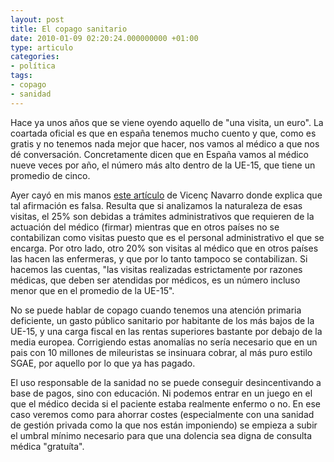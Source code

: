 ```yaml
---
layout: post
title: El copago sanitario
date: 2010-01-09 02:20:24.000000000 +01:00
type: articulo
categories:
- política
tags:
- copago
- sanidad
---
```

Hace ya unos años que se viene oyendo aquello de "una visita, un euro". 
La coartada oficial es que en españa tenemos mucho cuento y que, como es 
gratis y no tenemos nada mejor que hacer, nos vamos al médico a que nos 
dé conversación. Concretamente dicen que en España vamos al médico nueve 
veces por año, el número más alto dentro de la UE-15, que tiene un 
promedio de cinco.

Ayer cayó en mis manos <a href="http://www.vnavarro.org/?p=3782">este artículo</a> 
de Vicenç Navarro donde explica que tal afirmación es falsa. Resulta 
que si analizamos la naturaleza de esas visitas, el 25% son debidas a trámites 
administrativos que requieren de la actuación del médico (firmar) mientras 
que en otros países no se contabilizan como visitas puesto que es el 
personal administrativo el que se encarga. Por otro lado, otro 20% son visitas 
al médico que en otros países las hacen las enfermeras, y que por lo 
tanto tampoco se contabilizan. Si hacemos las cuentas, "las visitas 
realizadas estrictamente por razones médicas, que deben ser atendidas 
por médicos, es un número incluso menor que en el promedio de la UE-15".
 
No se puede hablar de copago cuando tenemos una atención primaria deficiente, 
un gasto público sanitario por habitante de los más bajos de la UE-15, y 
una carga fiscal en las rentas superiores bastante por debajo de la media 
europea. Corrigiendo estas anomalías no sería necesario que en un pais con 
10 millones de mileuristas se insinuara cobrar, al más puro estilo SGAE, 
por aquello por lo que ya has pagado.

El uso responsable de la sanidad no se puede conseguir desincentivando a 
base de pagos, sino con educación. Ni podemos entrar en un juego en el que 
el médico decida si el paciente estaba realmente enfermo o no. En ese caso 
veremos como para ahorrar costes (especialmente con una sanidad de gestión 
privada como la que nos están imponiendo) se empieza a subir el umbral 
mínimo necesario para que una dolencia sea digna de consulta médica "gratuíta".
